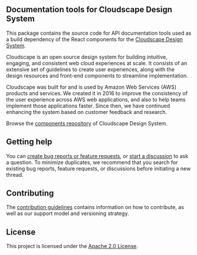 ## Documentation tools for Cloudscape Design System

This package contains the source code for API documentation tools used as a build dependency of the React components for the [Cloudscape Design System](https://cloudscape.design/).

Cloudscape is an open source design system for building intuitive, engaging, and consistent web cloud experiences at scale. It consists of an extensive set of guidelines to create user experiences, along with the design resources and front-end components to streamline implementation.

Cloudscape was built for and is used by Amazon Web Services (AWS) products and services. We created it in 2016 to improve the consistency of the user experience across AWS web applications, and also to help teams implement those applications faster. Since then, we have continued enhancing the system based on customer feedback and research.

Browse the [components repository](https://github.com/cloudscape-design/components) of Cloudscape Design System.

## Getting help

You can [create bug reports or feature requests](https://github.com/cloudscape-design/documenter/issues/new/choose), or [start a discussion](https://github.com/cloudscape-design/components/discussions) to ask a question. To minimize duplicates, we recommend that you search for existing bug reports, feature requests, or discussions before initiating a new thread.

## Contributing

The [contribution guidelines](/CONTRIBUTING.md) contains information on how to contribute, as well as our support model and versioning strategy.

## License

This project is licensed under the [Apache 2.0 License](/LICENSE).
